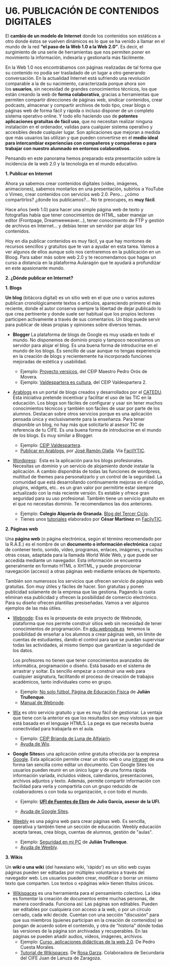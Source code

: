 # U6. PUBLICACIÓN DE CONTENIDOS DIGITALES

El **cambio de un modelo de Internet** donde los contenidos son estáticos a otro donde éstos se vuelven dinámicos es lo que se ha venido a llamar en el mundo de la red **“el paso de la Web 1.0 a la Web 2.0”**. Es decir, el surgimiento de una serie de herramientas que nos permiten poner en movimiento la información, indexarla y gestionarla más fácilmente.

En la Web 1.0 nos encontrábamos con páginas realizadas de tal forma que su contenido no podía ser trasladado de un lugar a otro generando conversación. En la actualidad Internet está sufriendo una revolución comparable a la de su nacimiento, caracterizada porque ahora son los **usuarios**, sin necesidad de grandes conocimientos técnicos, los que están creando la web de **forma colaborativa**, gracias a herramientas que permiten compartir direcciones de páginas web, sindicar contenidos, crear podcasts, almacenar y compartir archivos de todo tipo, crear blogs o páginas web de forma fácil y rápida o incluso disponer de un completo sistema operativo online. Y todo ello haciendo uso de **potentes aplicaciones gratuitas de fácil uso**, que no necesitan realizar ninguna instalación en el ordenador, validas para cualquier sistema operativo y accesibles desde cualquier lugar. Son aplicaciones que mejoran a medida que más usuarios las utilizan y que pueden convertirse en el **medio ideal para intercambiar experiencias con compañeros y compañeras o para trabajar con nuestro alumnado en entornos colaborativos**.

Pensando en este panorama hemos preparado esta presentación sobre la incidencia de la web 2.0 y la tecnología en el mundo educativo.

**1\. Publicar en Internet**

Ahora ya sabemos crear contenidos digitales (vídeo, imágenes, animaciones), sabemos montarlos en una presentación, subirlos a YouTube o Vimeo, crear contenidos con servicios web 2.0. Pero... ¿cómo compartirlos? ¿donde los publicamos?... No te preocupes, es **muy fácil**.

Hace años (web 1.0) para hacer una simple página web de texto y fotografías había que tener conocimientos de HTML, saber manejar un editor (Frontpage, Dreamweweaver...), tener conocimiento de FTP y gestión de archivos en Internet... y debías tener un servidor par alojar los contenidos.

Hoy en día publicar contenidos es muy fácil, ya que hay montones de recursos sencillos y gratuitos que te van a ayudar en esta tarea. Vamos a ver algunos de ellos aunque solo nos centraremos en la publicación en un Bloog. Para saber más sobre web 2.0 y te recomendamos que hagas un curso a distancia en la plataforma Aularagón que te ayudará a profundizar en este apasionante mundo.

**2\. ¿Dónde publicar en Internet?**

**1\. Blogs**

**Un blog** (bitácora digital) es un sitio web en el que uno o varios autores publican cronológicamente textos o artículos, apareciendo primero el más reciente, donde el autor conserva siempre la libertad de dejar publicado lo que crea pertinente y donde suele ser habitual que los propios lectores participen activamente a través de sus comentarios. Un blog puede servir para publicar de ideas propias y opiniones sobre diversos temas.

*   **Blogger** La plataforma de blogs de Google es muy usada en todo el mundo. No disponemos de dominio propio y tampoco necesitamos un servidor para alojar el blog. Es una buena forma de introducirse en el mundo de los blogs. Es sencillo de usar aunque no tengas experiencia en la creación de blogs y recientemente ha incorporado funciones mejoradas de estética y usabilidad.
    *   Ejemplo: [Proyecto versicos](http://nochedeluz.blogspot.com.es/), del CEIP Maestro Pedro Orós de Movera.
    *   Ejemplo: [Valdespartera es cultura](http://valdesparteraescultura.blogspot.com.es/), del CEIP Valdespartera 2.

*   [Arablogs](http://www.catedu.es/arablogs/) es un portal de blogs creados y desarrollados por el [CATEDU](http://www.catedu.es/webcatedu/). Esta iniciativa pretende incentivar y facilitar el uso de las TIC en la educación. Los blogs son fáciles de configurar y usar sin tener muchos conocimientos técnicos y también son fáciles de usar por parte de los alumnos. Destacan sobre otros servicios porque es una aplicación pensada única y exclusivamente para la enseñanza. Para tener disponible un blog, no hay más que solicitarlo al asesor TIC de referencia de tu CIFE. Es una buena forma de introducirse en el mundo de los blogs. Es muy similar a Blogger. 
    *   Ejemplo: [CEIP Valdespartera](http://www.catedu.es/arablogs/blog.php?id_blog=1600).
    *   [Publicar en Arablogs](http://www.catedu.es/facilytic/wp-content/uploads/2013/10/arablogs.pdf), por [José Ramón Olalla](http://www.catedu.es/arablogs/blog.php?id_blog=1145). Vía [FacilYTIC](http://www.catedu.es/facilytic).

*   [Wordpress](http://es.wordpress.com/):  Esta es la aplicación para los blogs profesionales. Necesitas un dominio y un servicio de alojamiento donde instalar la aplicación. A cambio dispondrás de todas las funciones de wordpress, multitud de themes para personalizarlo y un control de la seguridad. La comunidad que está desarrollando continuamente mejoras en el código, plugins, widgets, etc.. es un gran valor por permitirte estar siempre actualizado con la más reciente versión. Es estable y ofrece gran seguridad para su uso profesional. También tiene un servicio gratuito en el que no necesitas dominio. Te recomendamos las dos anteriores. 
    *   Ejemplo: **Colegio Alquería de Granada**. [Blog del Tercer Ciclo](http://alqueriatercerciclo.wordpress.com/).
    *   Tienes unos [tutoriales](http://www.catedu.es/facilytic/2013/04/11/manual-sencillo-de-wordpress-parte-1-2/) elaborados por **César Martínez** en [FacilyTIC](http://www.catedu.es/facilytic/).

**2\. Páginas web**

Una **página web** (o página electrónica, según el término recomendado por la R.A.E.) es el nombre de un **documento o información electrónica** capaz de contener texto, sonido, vídeo, programas, enlaces, imágenes, y muchas otras cosas, adaptada para la llamada World Wide Web, y que puede ser accedida mediante un navegador. Esta información se encuentra generalmente en formato HTML o XHTML, y puede proporcionar navegación (acceso) a otras páginas web mediante enlaces de hipertexto.

También son numerosos los servicios que ofrecen servicio de páginas web gratuitas. Son muy útiles y fáciles de hacer. Son gratuitas y ponen publicidad solamente de la empresa que las gestiona. Pagando la cuota eliminan esa publicidad y ofrecen la posibilidad de comercio electrónico. Para su diseño ofrecen plantillas presiseñadas. Vamos a ver algunos ejemplos de las más útiles.

*   [Webnode](http://www.webnode.es/): Esa es la propuesta de este proyecto de Webnode, plataforma que nos permite construir sitios web sin necesidad de tener conocimientos de programación. En [edu.webnode.es](http://edu.webnode.es/)  tenemos la posibilidad de enseñar a los alumnos a crear páginas web, sin límite de cuentas de estudiantes, dando el control para que se puedan supervisar todas las actividades, al mismo tiempo que garantizan la seguridad de los datos.
    
    Los profesores no tienen que tener conocimientos avanzados de informática, programación o diseño. Está basado en el sistema de arrastrar y soltar. Es sencillo empezar a construir una web para cualquier asignatura, facilitando el proceso de creación de trabajos académicos, tanto individuales como en grupo.
    
    *   Ejemplo: [No solo fútbol. Página de Educación Física](http://edufis.webnode.es/) de **Julián Trullenque**.
    *   [Manual de Webnode](http://edu.webnode.es/manual-de-webnode-edu.pdf).

*   [Wix](http://es.wix.com/) es otro servicio gratuito y que es muy fácil de gestionar. La ventaja que tiene con la anterior es que los resultados son muy vistosos ya que está basada en el lenguaje HTML5. La pega es que necesita buena conectividad para trabajarla en el aula.
    *   Ejemplo: [CEIP Brianda de Luna de Alfajarín](http://briandadelu.wix.com/briandadeluna).
    *   [Ayuda de Wix](http://es.wix.com/support/main/html5).

*   **Google Sites**es una aplicación online gratuita ofrecida por la empresa [Google](http://es.wikipedia.org/wiki/Google "Google"). Esta aplicación permite crear un sitio web o una [intranet](http://es.wikipedia.org/wiki/Intranet "Intranet") de una forma tan sencilla como editar un documento. Con Google Sites los usuarios pueden reunir en un único lugar y de una forma rápida información variada, incluidos vídeos, calendarios, presentaciones, archivos adjuntos y texto. Además, permite compartir información con facilidad para verla y compartirla con un grupo reducido de colaboradores o con toda su organización, o con todo el mundo.  
    *   Ejemplo: **[UFI de Fuentes de Ebro](https://sites.google.com/site/ufifuentes/) de Julio García, asesor de la UFI.**  
        
    *   [Ayuda de Google Sites](https://support.google.com/sites/?hl=es#topic=1689606).

*   [Weebly](http://www.weebly.com/) es una página web para crear páginas web. Es sencilla, operativa y también tiene un sección de educación. Weebly educación acepta tareas, crea blogs, cuentas de alumnos, gestión de "aulas".
    *   Ejemplo: [Seguridad en mi PC](http://seguridadpc.weebly.com/) de **Julián Trullenque**.
    *   [Ayuda de Weebly](http://www.slideshare.net/ncelpa/tutorial-weebly-24112303).

**3\. Wikis**

Un **wiki o una wiki** (del hawaiano wiki, 'rápido') es un sitio web cuyas páginas pueden ser editadas por múltiples voluntarios a través del navegador web. Los usuarios pueden crear, modificar o borrar un mismo texto que comparten. Los textos o «páginas wiki» tienen títulos únicos.

*   [Wikispaces](http://www.wikispaces.com/content/teacher) es una herramienta para el pensamiento colectivo. La idea es fomentar la creación de documentos entre muchas personas, de manera coordinada. Funciona así: Las páginas son editables. Pueden ser editables por cualquiera con acceso a la web, o por un círculo cerrado, cada wiki decide. Cuentan con una sección "discusión" para que sus miembros (quienes participan en la creación de contenidos) se pongan de acuerdo sobre el contenido, y otra de "historia" dónde todas las versiones de la página son archivadas y recuperables. En las páginas se pueden añadir audios, vídeos, imágenes, archivos.
    *   Ejemplo: [Curso, aplicaciones didácticas de la web 2.0](http://uvigo20.wikispaces.com/home). De Pedro Cuesta Morales.
    *   [Tutorial de Wikispaces](http://issuu.com/rosagarzat/docs/manual_wikis/23?e=0). De [Rosa Garza](http://catedu.es/arablogs/blog.php?id_blog=1860). Colaboradora de Secundaria del CIFE Juan de Lanuza de Zaragoza.


